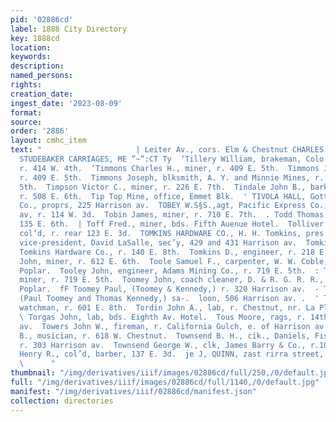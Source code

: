 ```yaml
---
pid: '02886cd'
label: 1888 City Directory
key: 1888cd
location: 
keywords: 
description: 
named_persons: 
rights: 
creation_date: 
ingest_date: '2023-08-09'
format: 
source: 
order: '2886'
layout: cmhc_item
text: "                     | Leiter Av., cors. Elm & Chestnut CHARLES LEITZM ANN
  STUDEBAKER CARRIAGES, ME ”~”:CT Ty  ‘Tillery William, brakeman, Colo. Midland Ry.,
  r. 414 W. 4th.  ‘Timmons Charles H., miner, r. 409 E. 5th.  Timmons James, miner,
  r. 409 E. 5th.  Timmons Joseph, blksmith, A. Y. and Minnie Mines, r. 409 KE.  4
  5th.  Timpson Victor C., miner, r. 226 E. 7th.  Tindale John B., barkpr, R. G. Berryman,
  r. 508 E. 6th.  Tip Top Mine, office, Emmet Blk.  ' TIVOLA HALL, Gottlieb Mack &
  Co., proprs, 225 Harrison av.  TOBEY W.S§S.,agt, Pacific Express Co., 410 Harrison
  av, r. 114 W. 3d.  Tobin James, miner, r. 710 E. 7th.  . Todd Thomas L., agt, r.
  135 E. 6th.  | Toff Fred., miner, bds. Fifth Auenue Hotel.  Tolliver Sarah Mrs.,
  col’d, r. rear 123 E. 3d.  TOMKINS HARDWARE CO., H. H. Tomkins, pres’t, J. E. Foutz,
  vice-president, David LaSalle, sec’y, 429 and 431 Harrison av.  Tomkins H. H., pres’t,
  Tomkins Hardware Co., r. 140 E. 8th.  Tomkins D., engineer, r. 218 E. 8th,  | Tomkins
  John, miner, r. 612 E. 6th.  Toole Samuel F., carpenter, W. W. Coble, r. 318 N.
  Poplar.  Tooley John, engineer, Adams Mining Co., r. 719 E. 5th.  : Tooley Walter,
  miner, r. 719 E. 5th.  Toomey John, coach cleaner, D. & R. G. R. R., bds. 1311 N.
  Poplar.  fF Toomey Paul, (Toomey & Kennedy,) r. 320 Harrison av.  - Toomey & Kennedy,
  (Paul Toomey and Thomas Kennedy,) sa-.  loon, 506 Harrison av. .  ' Torben John,
  watchman, r. 601 E. 8th.  Tordin John A., lab, r. Chestnut, nr. La Plata Smelter.
  \ Torgas John, lab, bds. Eighth Av. Hotel.  Tous Moore, rags, r. 14th, cor. Harrison
  av.  Towers John W., fireman, r. California Gulch, e. of Harrison av.  Towne Russell
  B., musician, r. 618 W. Chestnut.  Townsend B. H., cik., Daniels, Fisher & Smith.
  r. 303 Harrison av.  Townsend George W., clk, James Barry & Co., r.101 W. 7th.  Townsend
  Henry R., col’d, barber, 137 E. 3d.  je J, QUINN, zast rirra street, WALL PAPER
  \      "
thumbnail: "/img/derivatives/iiif/images/02886cd/full/250,/0/default.jpg"
full: "/img/derivatives/iiif/images/02886cd/full/1140,/0/default.jpg"
manifest: "/img/derivatives/iiif/02886cd/manifest.json"
collection: directories
---
```

